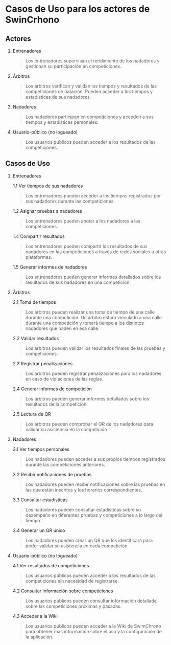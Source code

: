 # Casos de Uso para los actores de SwinCrhono

## Actores

1. Entrenadores

    > Los entrenadores supervisan el rendimiento de los nadadores y gestionan su participación en competiciones.

2. Árbitros

    > Los árbitros verifican y validan los tiempos y resultados de las competiciones de natación. Pueden acceder a los tiempos y estadísticas de sus nadadores.

3. Nadadores

    > Los nadadores participan en competiciones y acceden a sus tiempos y estadísticas personales.

4. Usuario-público (no logueado)

    > Los usuarios públicos pueden acceder a los resultados de las competiciones.

## Casos de Uso

1. Entrenadores

    1.1 Ver tiempos de sus nadadores

    > Los entrenadores pueden acceder a los tiempos registrados por sus nadadores durante las competiciones.

    1.2 Asignar pruebas a nadadores

    > Los entrenadores pueden anotar a los nadadores a las competiciones.

    1.4 Compartir resultados

    > Los entrenadores pueden compartir los resultados de sus nadadores en las competiciones a través de redes sociales u otras plataformas.

    1.5 Generar informes de nadadores

    > Los entrenadores pueden generar informes detallados sobre los resultados de sus nadadores en una competición.

2. Árbitros

    2.1 Toma de tiempos

    > Los árbitros pueden realizar una toma de tiempo de una calle durante una competición. Un árbitro estará vinculado a una calle durante una competición y tomará tiempo a los distintos nadadores que naden en esa calle.

    2.2 Validar resultados

    > Los árbitros pueden validar los resultados finales de las pruebas y competiciones.

    2.3 Registrar penalizaciones

    > Los árbitros pueden registrar penalizaciones para los nadadores en caso de violaciones de las reglas.

    2.4 Generar informes de competición

    > Los árbitros pueden generar informes detallados sobre los resultados de la competición.

    2.5 Lectura de QR

    > Los árbitros pueden comprobar el QR de los nadadores para validar su asistencia en la competición

3. Nadadores

    3.1 Ver tiempos personales

    > Los nadadores pueden acceder a sus propios tiempos registrados durante las competiciones anteriores.

    3.2 Recibir notificaciones de pruebas

    > Los nadadores pueden recibir notificaciones sobre las pruebas en las que están inscritos y los horarios correspondientes.

    3.3 Consultar estadísticas

    > Los nadadores pueden consultar estadísticas sobre su desempeño en diferentes pruebas y competiciones a lo largo del tiempo.

    3.4 Generar un QR único

    > Los nadadores pueden crear un QR que los identificará para poder validar su asistencia en cada competición

4. Usuario-público (no logueado)

    4.1 Ver resultados de competiciones

    > Los usuarios públicos pueden acceder a los resultados de las competiciones sin necesidad de registrarse.

    4.2 Consultar información sobre competiciones

    > Los usuarios públicos pueden consultar información detallada sobre las competiciones próximas y pasadas.

    4.3 Acceder a la Wiki

    > Los usuarios públicos pueden acceder a la Wiki de SwimChrono para obtener más información sobre el uso y la configuración de la aplicación.
